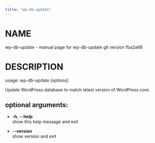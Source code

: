 ```yaml
---
title: "wp-db-update"
---
```



# NAME

wp-db-update - manual page for wp-db-update git version fba2a66

# DESCRIPTION

usage: wp-db-update \[options\]

Update WordPress database to match latest version of WordPress core.

## optional arguments:

  - **-h**, **--help**  
    show this help message and exit

  - **--version**  
    show version and exit
